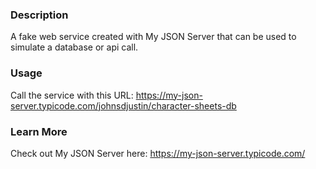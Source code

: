 ### Description

A fake web service created with My JSON Server that can be used to simulate a database or api call.

### Usage

Call the service with this URL: https://my-json-server.typicode.com/johnsdjustin/character-sheets-db

### Learn More

Check out My JSON Server here: https://my-json-server.typicode.com/
